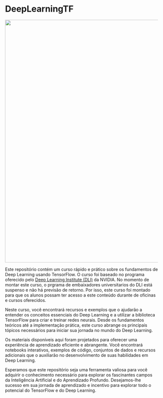 # DeepLearningTF

<center><a href="https://sites.google.com/fat.uerj.br/livia/"> <img src="./images/capa2.png alt="Header" style="width: 800px;"/> </a></center>

Este repositório contém um curso rápido e prático sobre os fundamentos de Deep Learning usando TensorFlow. O curso foi baseado no programa oferecido pelo [Deep Learning Institute (DLI)](https://www.nvidia.com/pt-br/training/) da NVIDIA. No momento de montar este curso, o prgrama de embaixadores universitarios do DLI está suspenso e não há previsão de retorno. Por isso, este curso foi montado para que os alunos possam ter acesso a este conteúdo durante de oficinas e cursos oferecidos.

Neste curso, você encontrará recursos e exemplos que o ajudarão a entender os conceitos essenciais do Deep Learning e a utilizar a biblioteca TensorFlow para criar e treinar redes neurais. Desde os fundamentos teóricos até a implementação prática, este curso abrange os principais tópicos necessários para iniciar sua jornada no mundo do Deep Learning.

Os materiais disponíveis aqui foram projetados para oferecer uma experiência de aprendizado eficiente e abrangente. Você encontrará notebooks interativos, exemplos de código, conjuntos de dados e recursos adicionais que o auxiliarão no desenvolvimento de suas habilidades em Deep Learning.

Esperamos que este repositório seja uma ferramenta valiosa para você adquirir o conhecimento necessário para explorar os fascinantes campos da Inteligência Artificial e do Aprendizado Profundo. Desejamos-lhe sucesso em sua jornada de aprendizado e incentivo para explorar todo o potencial do TensorFlow e do Deep Learning.
